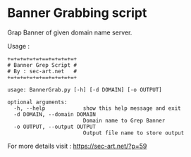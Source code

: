 # Banner Grabbing script 

Grap Banner of given domain name server.  

Usage : 

```  
+=+=+=+=+=+==+=+=+=+=+
# Banner Grep Script #
# By : sec-art.net   #
+=+=+=+=+=+==+=+=+=+=+

usage: BannerGrab.py [-h] [-d DOMAIN] [-o OUTPUT]

optional arguments:
  -h, --help            show this help message and exit
  -d DOMAIN, --domain DOMAIN
                        Domain name to Grep Banner
  -o OUTPUT, --output OUTPUT
                        Output file name to store output
```  

For more details visit : https://sec-art.net/?p=59 
